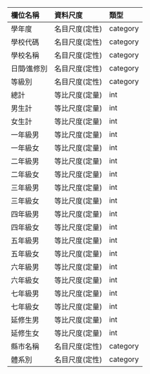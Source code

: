 |欄位名稱     |資料尺度     |類型     |
|:-----------|:------------|:-------|
|學年度       |名目尺度(定性) |category |
|學校代碼     |名目尺度(定性) |category |
|學校名稱     |名目尺度(定性) |category |
|日間∕進修別  |名目尺度(定性) |category |
|等級別      |名目尺度(定性) |category |
|總計        |等比尺度(定量) |int      |
|男生計      |等比尺度(定量) |int      |
|女生計      |等比尺度(定量) |int      |
|一年級男    |等比尺度(定量) |int      |
|一年級女    |等比尺度(定量) |int      |
|二年級男    |等比尺度(定量) |int      |
|二年級女    |等比尺度(定量) |int      |
|三年級男    |等比尺度(定量) |int      |
|三年級女    |等比尺度(定量) |int      |
|四年級男    |等比尺度(定量) |int      |
|四年級女    |等比尺度(定量) |int      |
|五年級男    |等比尺度(定量) |int      |
|五年級女    |等比尺度(定量) |int      |
|六年級男    |等比尺度(定量) |int      |
|六年級女    |等比尺度(定量) |int      |
|七年級男    |等比尺度(定量) |int      |
|七年級女    |等比尺度(定量) |int      |
|延修生男    |等比尺度(定量) |int      |
|延修生女    |等比尺度(定量) |int      |
|縣市名稱    |名目尺度(定性) |category |
|體系別      |名目尺度(定性) |category |
 

 

 
